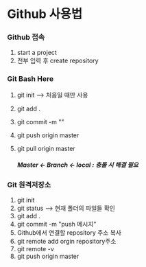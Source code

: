 # Github 사용법

### Github 접속

1. start a project
2. 전부 입력 후 create repository

### Git Bash Here

1. git init --> 처음일 때만 사용

2. git add .

3. git commit -m ""

4. git push origin master

5. git pull origin master

   ##### Master <- Branch <- local : 충돌 시 해결 필요

### Git 원격저장소

1. git init
2. git status --> 현재 폴더의 파일들 확인
3. git add .
4. git commit -m "push 메시지"
5. Github에서 연결할 repository 주소 복사
6. git remote add orgin repository주소
7. git remote -v
8. git push origin master